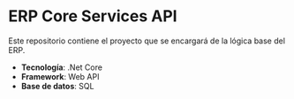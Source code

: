# ERP Core Services API
Este repositorio contiene el proyecto que se encargará de la lógica base del ERP.

* **Tecnología**: .Net Core
* **Framework**: Web API
* **Base de datos**: SQL
